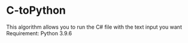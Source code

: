 # C-toPython
This algorithm allows you to run the C# file with the text input you want
Requirement:
  Python 3.9.6
